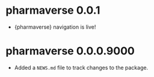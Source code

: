 # pharmaverse 0.0.1

* {pharmaverse} navigation is live!

# pharmaverse 0.0.0.9000

* Added a `NEWS.md` file to track changes to the package.
